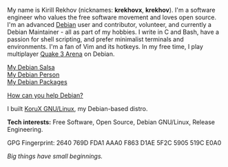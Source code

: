 My name is Kirill Rekhov (nicknames: **krekhovx**, **krekhov**). I'm a software engineer who values the free software movement and loves open source. I'm an advanced [Debian](https://www.debian.org/index.en.html) user and contributor, volunteer, and currently a Debian Maintainer - all as part of my hobbies. I write in C and Bash, have a passion for shell scripting, and prefer minimalist terminals and environments. I'm a fan of Vim and its hotkeys. In my free time, I play multiplayer [Quake 3 Arena](https://ioquake3.org) on Debian.

[My Debian Salsa](https://salsa.debian.org/krekhov)<br/>
[My Debian Person](https://nm.debian.org/person/krekhov)<br/>
[My Debian Packages](https://qa.debian.org/developer.php?login=krekhov.dev@gmail.com)

[How can you help Debian?](https://www.debian.org/intro/help.en.html)

I built [KoruX GNU/Linux](https://github.com/KoruX-GNU-Linux), my Debian-based distro.

**Tech interests:** Free Software, Open Source, Debian GNU/Linux, Release Engineering.

GPG Fingerprint: 2640 769D FDA1 AAA0 F863  D1AE 5F2C 5905 519C E0A0

*Big things have small beginnings.*
